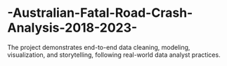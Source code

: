 # -Australian-Fatal-Road-Crash-Analysis-2018-2023-
The project demonstrates end-to-end data cleaning, modeling, visualization, and storytelling, following real-world data analyst practices.
